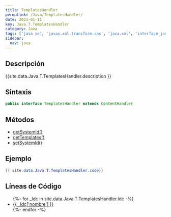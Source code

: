 ```yaml
---
title: TemplatesHandler
permalink: /Java/TemplatesHandler/
date: 2021-01-11
key: Java.T.TemplatesHandler
category: Java
tags: ['java se', 'javax.xml.transform.sax', 'java.xml', 'interface java', 'Java 1.4']
sidebar: 
  nav: java
---
```


## Descripción
{{site.data.Java.T.TemplatesHandler.description }}

## Sintaxis
~~~java
public interface TemplatesHandler extends ContentHandler
~~~

## Métodos
* [getSystemId()](/Java/TemplatesHandler/getSystemId)
* [getTemplates()](/Java/TemplatesHandler/getTemplates)
* [setSystemId()](/Java/TemplatesHandler/setSystemId)

## Ejemplo
~~~java
{{ site.data.Java.T.TemplatesHandler.code}}
~~~

## Líneas de Código
<ul>
{%- for _ldc in site.data.Java.T.TemplatesHandler.ldc -%}
   <li>
       <a href="{{_ldc['url'] }}">{{ _ldc['nombre'] }}</a>
   </li>
{%- endfor -%}
</ul>
